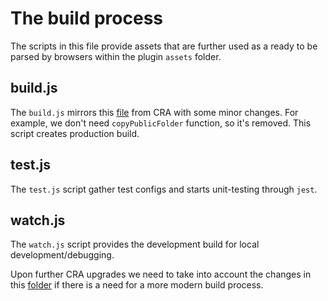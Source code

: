 # The build process

The scripts in this file provide assets that are further used as a ready to be parsed by browsers within the plugin `assets` folder.

## build.js

The `build.js` mirrors this [file](https://github.com/facebook/create-react-app/blob/master/packages/react-scripts/scripts/build.js) from CRA with some minor changes. For example, we don't need `copyPublicFolder` function, so it's removed.
This script creates production build.

## test.js

The `test.js` script gather test configs and starts unit-testing through `jest`.

## watch.js

The `watch.js` script provides the development build for local development/debugging.

Upon further CRA upgrades we need to take into account the changes in this [folder](https://github.com/facebook/create-react-app/tree/master/packages/react-scripts/scripts) if there is a need for a more modern build process.
